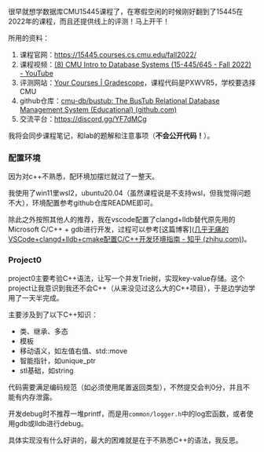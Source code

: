 很早就想学数据库CMU15445课程了，在寒假空闲的时候刚好翻到了15445在2022年的课程，而且还提供线上的评测！马上开干！

所用的资料：

1. 课程官网：https://15445.courses.cs.cmu.edu/fall2022/
2. 课程视频：[(8) CMU Intro to Database Systems (15-445/645 - Fall 2022) - YouTube](https://www.youtube.com/playlist?list=PLSE8ODhjZXjaKScG3l0nuOiDTTqpfnWFf)
3. 评测网站：[Your Courses | Gradescope](https://www.gradescope.com/)，课程代码是PXWVR5，学校要选择CMU
4. github仓库：[cmu-db/bustub: The BusTub Relational Database Management System (Educational) (github.com)](https://github.com/cmu-db/bustub)
5. 交流平台：https://discord.gg/YF7dMCg

我将会同步课程笔记，和lab的题解和注意事项（**不会公开代码！**）。

### 配置环境

因为对c++不熟悉，配环境加摆烂就过了一整天。

我使用了win11里wsl2，ubuntu20.04（虽然课程说是不支持wsl，但我觉得问题不大），环境配置参考github仓库README即可。

除此之外按照其他人的推荐，我在vscode配置了clangd+lldb替代原先用的Microsoft C/C++ + gdb进行开发，过程可以参考[这篇博客]([几乎无痛的VSCode+clangd+lldb+cmake配置C/C++开发环境指南 - 知乎 (zhihu.com)](https://zhuanlan.zhihu.com/p/566365173))。



### Project0

project0主要考验C++语法，让写一个并发Trie树，实现key-value存储。这个project让我意识到我还不会C++（从来没见过这么大的C++项目），于是边学边学用了一天半完成。

主要涉及到了以下C++知识：

* 类、继承、多态
* 模板
* 移动语义，如左值右值、std::move
* 智能指针，如unique_ptr
* stl基础，如string

代码需要满足编码规范（如必须使用尾置返回类型），不然提交会判0分，并且不能有内存泄露。

开发debug时不推荐一堆printf，而是用`common/logger.h`中的log宏函数，或者使用gdb或lldb进行debug。

具体实现没有什么好讲的，最大的困难就是在于不熟悉C++的语法，我反思。